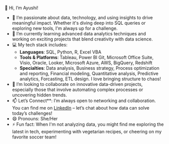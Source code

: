 👋 Hi, I’m Ayushi!

- 👀 I’m passionate about data, technology, and using insights to drive meaningful impact. Whether it's diving deep into SQL queries or exploring new tools, I'm always up for a challenge.
- 🌱 I’m currently learning advanced data analytics techniques and working on exciting projects that blend creativity with data science.
- 💻 My tech stack includes:
  - **Languages**: SQL, Python, R, Excel VBA
  - **Tools & Platforms**: Tableau, Power BI Git, Microsoft Office Suite, Visio, Oracle, Looker, Microsoft Azure, AWS, BigQuery, Redshift
  - **Specialties**: Data analysis, Business strategy, Process optimization and reporting, Financial modeling, Quantitative analysis, Predictive analytics, Forcasting, ETL design. I love bringing structure to chaos!
- 💞️ I’m looking to collaborate on innovative data-driven projects, especially those that involve automating complex processes or uncovering hidden trends.
- 📫 Let’s Connect**: I’m always open to networking and collaboration. You can find me on [LinkedIn](https://www.linkedin.com/in/ayushi-sharma-profile/) – let’s chat about how data can solve today’s challenges!
- 😄 Pronouns: She/Her
- ⚡ Fun fact: When I'm not analyzing data, you might find me exploring the latest in tech, experimenting with vegetarian recipes, or cheering on my favorite soccer team!

<!---
ayushisharmaprofile/ayushisharmaprofile is a ✨ special ✨ repository because its `README.md` (this file) appears on your GitHub profile.
You can click the Preview link to take a look at your changes.
--->
